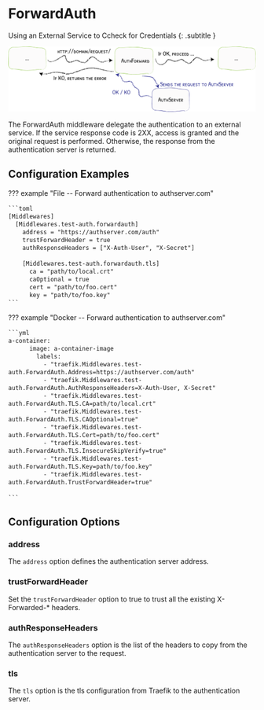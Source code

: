 # ForwardAuth

Using an External Service to Ccheck for Credentials
{: .subtitle }

![AuthForward](../assets/img/middleware/authforward.png)

The ForwardAuth middleware delegate the authentication to an external service.
If the service response code is 2XX, access is granted and the original request is performed.
Otherwise, the response from the authentication server is returned.

## Configuration Examples

??? example "File -- Forward authentication to authserver.com"

    ```toml
    [Middlewares]
      [Middlewares.test-auth.forwardauth]
        address = "https://authserver.com/auth"
        trustForwardHeader = true
        authResponseHeaders = ["X-Auth-User", "X-Secret"]

        [Middlewares.test-auth.forwardauth.tls]
          ca = "path/to/local.crt"
          caOptional = true
          cert = "path/to/foo.cert"
          key = "path/to/foo.key"      
    ```

??? example "Docker -- Forward authentication to authserver.com"

    ```yml
    a-container:
          image: a-container-image 
            labels:
              - "traefik.Middlewares.test-auth.ForwardAuth.Address=https://authserver.com/auth"
              - "traefik.Middlewares.test-auth.ForwardAuth.AuthResponseHeaders=X-Auth-User, X-Secret"
              - "traefik.Middlewares.test-auth.ForwardAuth.TLS.CA=path/to/local.crt"
              - "traefik.Middlewares.test-auth.ForwardAuth.TLS.CAOptional=true"
              - "traefik.Middlewares.test-auth.ForwardAuth.TLS.Cert=path/to/foo.cert"
              - "traefik.Middlewares.test-auth.ForwardAuth.TLS.InsecureSkipVerify=true"
              - "traefik.Middlewares.test-auth.ForwardAuth.TLS.Key=path/to/foo.key"
              - "traefik.Middlewares.test-auth.ForwardAuth.TrustForwardHeader=true"
              		
    ```

## Configuration Options

### address

The `address` option defines the authentication server address.

### trustForwardHeader

Set the `trustForwardHeader` option to true to trust all the existing X-Forwarded-* headers.

### authResponseHeaders

The `authResponseHeaders` option is the list of the headers to copy from the authentication server to the request.

### tls

The `tls` option is the tls configuration from Traefik to the authentication server.
